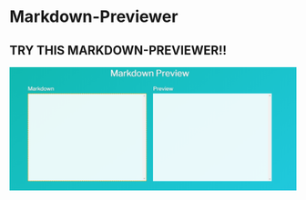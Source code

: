 # Markdown-Previewer

## TRY THIS MARKDOWN-PREVIEWER!!
[![image](ss.png)](https://qwerty-123456-ui.github.io/Markdown-Preview/)

